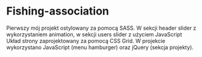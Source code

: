 # Fishing-association

Pierwszy mój projekt ostylowany za pomocą SASS.
W sekcji header slider z wykorzystaniem animation, w sekcji users slider z użyciem JavaScript
Układ strony zaprojektowany za pomocą CSS Grid.
W projekcie wykorzystano JavaScript (menu hamburger) oraz jQuery (sekcja projekty).

